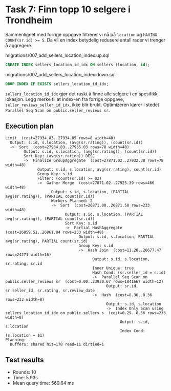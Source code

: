 # Task 7: Finn topp 10 selgere i Trondheim

Sammenlignet med forrige oppgave filtrerer vi nå på `location` og `HAVING COUNT(sr.id) >= 5`. Da vil en index betydelig redusere antall rader vi trenger å aggregere.

migrations/007_add_sellers_location_index.up.sql
```sql
CREATE INDEX sellers_location_id_idx ON sellers (location, id);
```

migrations/007_add_sellers_location_index.down.sql
```sql
DROP INDEX IF EXISTS sellers_location_id_idx;
```

`sellers_location_id_idx` gjør det raskt å finne alle selgere i en spesifikk lokasjon.
Legg merke til at index-en fra forrige oppgave, `seller_reviews_seller_id_idx`, ikke blir brukt.
Optimizeren kjører i stedet `Parallel Seq Scan on public.seller_reviews sr`.

## Execution plan

```
Limit  (cost=27934.83..27934.85 rows=8 width=48)
  Output: s.id, s.location, (avg(sr.rating)), (count(sr.id))
  ->  Sort  (cost=27934.83..27935.03 rows=78 width=48)
        Output: s.id, s.location, (avg(sr.rating)), (count(sr.id))
        Sort Key: (avg(sr.rating)) DESC
        ->  Finalize GroupAggregate  (cost=27871.02..27932.38 rows=78 width=48)
              Output: s.id, s.location, avg(sr.rating), count(sr.id)
              Group Key: s.id
              Filter: (count(sr.id) >= $2)
              ->  Gather Merge  (cost=27871.02..27925.39 rows=466 width=48)
                    Output: s.id, s.location, (PARTIAL avg(sr.rating)), (PARTIAL count(sr.id))
                    Workers Planned: 2
                    ->  Sort  (cost=26871.00..26871.58 rows=233 width=48)
                          Output: s.id, s.location, (PARTIAL avg(sr.rating)), (PARTIAL count(sr.id))
                          Sort Key: s.id
                          ->  Partial HashAggregate  (cost=26859.51..26861.84 rows=233 width=48)
                                Output: s.id, s.location, PARTIAL avg(sr.rating), PARTIAL count(sr.id)
                                Group Key: s.id
                                ->  Hash Join  (cost=11.28..26677.47 rows=24271 width=16)
                                      Output: s.id, s.location, sr.rating, sr.id
                                      Inner Unique: true
                                      Hash Cond: (sr.seller_id = s.id)
                                      ->  Parallel Seq Scan on public.seller_reviews sr  (cost=0.00..23930.67 rows=1041667 width=12)
                                            Output: sr.id, sr.seller_id, sr.rating, sr.review_date
                                      ->  Hash  (cost=8.36..8.36 rows=233 width=8)
                                            Output: s.id, s.location
                                            ->  Index Only Scan using sellers_location_id_idx on public.sellers s  (cost=0.29..8.36 rows=233 width=8)
                                                  Output: s.id, s.location
                                                  Index Cond: (s.location = $1)
Planning:
  Buffers: shared hit=178 read=11 dirtied=1
```

## Test results

- Rounds: 10
- Time: 5.93s
- Mean query time: 569.64 ms
